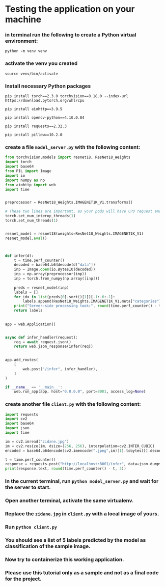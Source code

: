 
# Testing the application on your machine

### in terminal run the following to create a Python virtual environment:
`python -m venv venv`

### activate the venv you created
`source venv/bin/activate`

### Install necessary Python packages

`pip install torch==2.3.0 torchvision==0.18.0 --index-url https://download.pytorch.org/whl/cpu`

`pip install aiohttp==3.9.5`

`pip install opencv-python==4.10.0.84`

`pip install requests==2.32.3`

`pip install pillow==10.2.0`

### create a file `model_server.py` with the following content:

```python
from torchvision.models import resnet18, ResNet18_Weights
import torch
import base64
from PIL import Image
import io
import numpy as np
from aiohttp import web
import time


preprocessor = ResNet18_Weights.IMAGENET1K_V1.transforms()

# These two lines are important, as your pods will have CPU request and CPU limit of "1" (for memory also use "1G" for both request and limit)
torch.set_num_interop_threads(1)
torch.set_num_threads(1)


resnet_model = resnet18(weights=ResNet18_Weights.IMAGENET1K_V1)
resnet_model.eval()



def infer(d):
    t = time.perf_counter()
    decoded = base64.b64decode(d["data"])
    inp = Image.open(io.BytesIO(decoded))
    inp = np.array(preprocessor(inp))
    inp = torch.from_numpy(np.array([inp]))
    
    preds = resnet_model(inp)
    labels = []
    for idx in list(preds[0].sort()[1])[-1:-6:-1]:
        labels.append(ResNet18_Weights.IMAGENET1K_V1.meta["categories"][idx])
    print("Server-side processing took:", round(time.perf_counter() - t, 3))
    return labels
  
  
app = web.Application()


async def infer_handler(request):
    req = await request.json()
    return web.json_response(infer(req))
    

app.add_routes(
    [
        web.post("/infer", infer_handler),
    ]
)

if __name__ == '__main__':
    web.run_app(app, host="0.0.0.0", port=8001, access_log=None)

```

### create another file `client.py` with the following content:

```python
import requests
import cv2
import base64
import json
import time

im = cv2.imread("zidane.jpg")
im = cv2.resize(im, dsize=(256, 256), interpolation=cv2.INTER_CUBIC)
encoded = base64.b64encode(cv2.imencode(".jpeg",im)[1].tobytes()).decode("utf-8")

t = time.perf_counter()
response = requests.post("http://localhost:8001/infer", data=json.dumps({"data": encoded}))
print(response.text, round(time.perf_counter() - t, 3))
```

### In the current terminal, run `python model_server.py` and wait for the server to start.

### Open another terminal, activate the same virtualenv.

### Replace the `zidane.jpg` in `client.py` with a local image of yours.

### Run `python client.py`

### You should see a list of 5 labels predicted by the model as classification of the sample image.

### Now try to containerize this working application.

### Please use this tutorial only as a sample and not as a final code for the project.